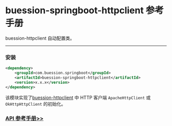 # buession-springboot-httpclient 参考手册


buession-httpclient 自动配置类。


---


### 安装

```xml
<dependency>
    <groupId>com.buession.springboot</groupId>
    <artifactId>buession-springboot-httpclient</artifactId>
    <version>x.x.x</version>
</dependency>
```


该模块实现了[buession-httpclient](https://www.buession.com/manual/2.0/httpclient/index.html) 中 HTTP 客户端 `ApacheHttpClient` 或 `OkHttpHttpClient` 的初始化。


### [API 参考手册>>](https://javadoc.io/static/com.buession.springboot/buession-springboot-httpclient/2.0.2/)